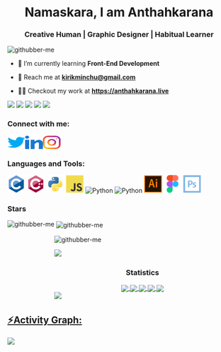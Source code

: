 <h1 align="center">Namaskara, I am Anthahkarana</h1>
<h3 align="center">Creative Human | Graphic Designer | Habitual Learner</h3>
<p align="left"> <img src="https://komarev.com/ghpvc/?username=githubber-me&label=Profile%20views&color=0e75b6&style=flat" alt="githubber-me" /> </p>

- 🌱 I’m currently learning **Front-End Development**

- 💬 Reach me at **kirikminchu@gmail.com**
- 👨‍💻 Checkout my work at **https://anthahkarana.live**

<div> <a href="https://twitter.com/me_minchu" target="_blank"><img src="https://img.shields.io/badge/Twitter-1DA1F2?style=for-the-badge&logo=twitter&logoColor=white" target="_blank"></a>
<a href="https://www.linkedin.com/in/anthahkarana" target="_blank"><img src="https://img.shields.io/badge/LinkedIn-0077B5?style=for-the-badge&logo=linkedin&logoColor=white" target="_blank"></a>
<a href="https://github.com/githubber-me" target="_blank"><img src="https://img.shields.io/badge/GitHub-100000?style=for-the-badge&logo=github&logoColor=white" target="_blank"></a>
<a href="https://instagram.com/meminchu" target="_blank"><img src="https://img.shields.io/badge/Instagram-E4405F?style=for-the-badge&logo=instagram&logoColor=white" target="_blank"></a>
<a href = "mailto:kirikminchu@gmail.com"><img src="https://img.shields.io/badge/-Gmail-%23333?style=for-the-badge&logo=gmail&logoColor=white" target="_blank"></a>
</div><h3 align="left">Connect with me:</h3>
<p align="left">
<a href="https://twitter.com/me_minchu" target="blank"><img align="center" src="https://raw.githubusercontent.com/teamedwardforever/Readme-Generator/71f25dd8b98329b168142a6b782a107b75eab178/svg/Social/twitter.svg" alt="me_minchu" height="30" width="40" /></a><a href="https://linkedin.com/in/anthahkarana" target="blank"><img align="center" src="https://raw.githubusercontent.com/teamedwardforever/Readme-Generator/71f25dd8b98329b168142a6b782a107b75eab178/svg/Social/linked-in-alt.svg" alt="anthahkarana" height="30" width="40" /></a><a href="https://instagram.com/meminchu" target="blank"><img align="center" src="https://raw.githubusercontent.com/teamedwardforever/Readme-Generator/71f25dd8b98329b168142a6b782a107b75eab178/svg/Social/instagram.svg" alt="meminchu" height="30" width="40" /></a></p>

<h3 align="left">Languages and Tools:</h3>
<p align="left">
<img src="https://raw.githubusercontent.com/teamedwardforever/Readme-Generator/71f25dd8b98329b168142a6b782a107b75eab178/svg/Skills/Languages/c-original.svg" alt="C" width="40" height="40"/>
<img src="https://raw.githubusercontent.com/teamedwardforever/Readme-Generator/71f25dd8b98329b168142a6b782a107b75eab178/svg/Skills/Languages/cplusplus-original.svg" alt="CPP" width="40" height="40"/>
<img src="https://raw.githubusercontent.com/teamedwardforever/Readme-Generator/71f25dd8b98329b168142a6b782a107b75eab178/svg/Skills/Languages/python-original.svg" alt="Python" width="40" height="40"/>
<img src="https://raw.githubusercontent.com/teamedwardforever/Readme-Generator/71f25dd8b98329b168142a6b782a107b75eab178/svg/Skills/Languages/javascript-original.svg" alt="Python" width="40" height="40"/>
<img src="https://raw.githubusercontent.com/teamedwardforever/Readme-Generator/71f25dd8b98329b168142a6b782a107b75eab178/svg/Skills/Languages/html.svg" alt="Python" width="40" height="40"/>
<img src="https://raw.githubusercontent.com/teamedwardforever/Readme-Generator/71f25dd8b98329b168142a6b782a107b75eab178/svg/Skills/Languages/css.svg" alt="Python" width="40" height="40"/>
<img src="https://raw.githubusercontent.com/teamedwardforever/Readme-Generator/71f25dd8b98329b168142a6b782a107b75eab178/svg/Skills/Software/adobe_illustrator-icon%20(1).svg" alt="Adobe Illustrator" width="40" height="40"/>
<img src="https://raw.githubusercontent.com/teamedwardforever/Readme-Generator/71f25dd8b98329b168142a6b782a107b75eab178/svg/Skills/Software/figma-icon.svg" alt="Figma" width="40" height="40"/>
<img src="https://raw.githubusercontent.com/teamedwardforever/Readme-Generator/71f25dd8b98329b168142a6b782a107b75eab178/svg/Skills/Software/photoshop-line.svg" alt="Photoshop" width="40" height="40"/>
</p>

<h3 align="left">Stars</h3>
<img align="left" height="180em" src="https://github-readme-stats.vercel.app/api/top-langs/?username=githubber-me&layout=compact&theme=gotham" alt=githubber-me />

<p>&nbsp;<img align="center" height="180em" src="https://github-readme-stats.vercel.app/api?username=githubber-me&show_icons=true&locale=en&theme=gotham" alt="githubber-me" /></p>

<p><img align="center" height="180em" src="https://github-readme-streak-stats.herokuapp.com/?user=githubber-me&theme=gotham" alt="githubber-me" /></p>

<img src="https://user-images.githubusercontent.com/73097560/115834477-dbab4500-a447-11eb-908a-139a6edaec5c.gif"><h3 align="center">Statistics</h3>
<div align="center">
<a href="https://github.com/githubber-me">
<img align="center" src="http://github-profile-summary-cards.vercel.app/api/cards/stats?username=githubber-me&theme=panda" height="180em" />
<img align="center" src="http://github-profile-summary-cards.vercel.app/api/cards/most-commit-language?username=githubber-me&theme=panda" height="180em" />
<img align="center" src="http://github-profile-summary-cards.vercel.app/api/cards/repos-per-language?username=githubber-me&theme=panda" height="180em" />
<img align="center" src="http://github-profile-summary-cards.vercel.app/api/cards/productive-time?username=githubber-me&theme=panda" height="180em" />
<img align="center" src="http://github-profile-summary-cards.vercel.app/api/cards/profile-details?username=githubber-me&theme=panda" height="180em" />
</div>
<img src="https://user-images.githubusercontent.com/73097560/115834477-dbab4500-a447-11eb-908a-139a6edaec5c.gif"><h2 align="left">⚡Activity Graph:</h2>
<img align="center" src="https://github-readme-activity-graph.vercel.app/graph?username=githubber-me&theme=gotham"/>
